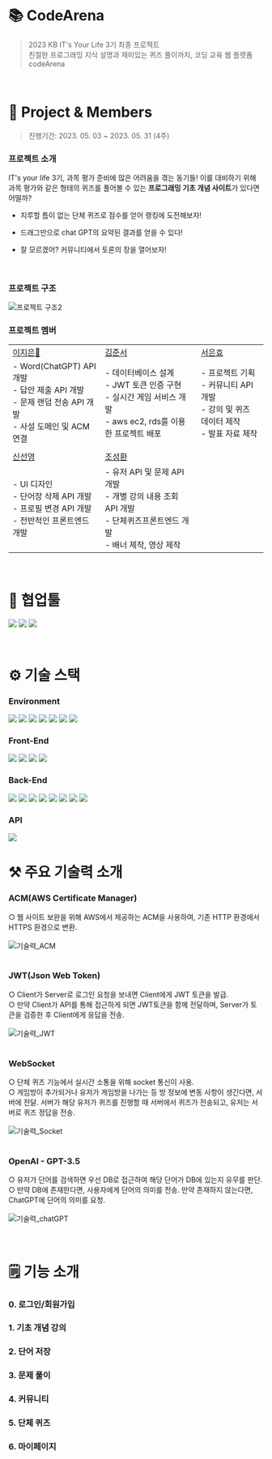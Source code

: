 # 📚 CodeArena

> 2023 KB IT's Your Life 3기 최종 프로젝트<br>
> 친절한 프로그래밍 지식 설명과 재미있는 퀴즈 풀이까지, 코딩 교육 웹 플랫폼 codeArena
<br>

# 📌 Project & Members

> 진행기간: 2023. 05. 03 ~ 2023. 05. 31 (4주)

### 프로젝트 소개


IT's your life 3기, 과목 평가 준비에 많은 어려움을 겪는 동기들!
이를 대비하기 위해 과목 평가와 같은 형태의 퀴즈를 풀어볼 수 있는 **프로그래밍 기초 개념 사이트**가 있다면 어떨까?

- 지루할 틈이 없는 단체 퀴즈로 점수를 얻어 랭킹에 도전해보자! 

- 드래그만으로 chat GPT의 요약된 결과를 얻을 수 있다!

- 잘 모르겠어? 커뮤니티에서 토론의 장을 열어보자! 

<br>

### 프로젝트 구조
![프로젝트 구조2](https://github.com/KeyboardWarriorz/codeArena/assets/44528897/af8129b1-1585-4f5d-9e3b-9083efad70a1)


### 프로젝트 멤버


|                 |  |                     |
| -------------------------------------------- | ------------------------------------------ | ------------------------------------------------ |
| [이지은👑](https://github.com/Jieun714) | [김준서](https://github.com/adoo24) | [서은효](https://github.com/seoeunhyo) |
| - Word(ChatGPT) API 개발<br> - 답안 제출 API 개발<br> - 문제 랜덤 전송 API 개발<br> - 사설 도메인 및 ACM 연결 | - 데이터베이스 설계<br> - JWT 토큰 인증 구현<br> - 실시간 게임 서비스 개발<br> - aws ec2, rds를 이용한 프로젝트 배포 | - 프로젝트 기획<br> - 커뮤니티 API 개발<br> - 강의 및 퀴즈 데이터 제작<br> - 발표 자료 제작 |
|          |     |   |
| [신선영](https://github.com/drsuneamer)   | [조성환](https://github.com/Chos1) |     |
| - UI 디자인<br> - 단어장 삭제 API 개발<br> - 프로필 변경 API 개발<br> - 전반적인 프론트엔드 개발<br> | - 유저 API 및 문제 API 개발<br> - 개별 강의 내용 조회 API 개발<br> - 단체퀴즈프론트엔드 개발<br> - 배너 제작, 영상 제작 |  |

<br>

#  🤝 협업툴

<img src="https://img.shields.io/badge/git-F05032?style=for-the-badge&logo=git&logoColor=white"> <img src="https://img.shields.io/badge/jirasoftware-0052CC?style=for-the-badge&logo=jirasoftware&logoColor=white"> <img src="https://img.shields.io/badge/Notion-000000?style=for-the-badge&logo=notion&logoColor=white">

<br>

# ⚙️ 기술 스택

### **Environment**
<img src="https://img.shields.io/badge/windows-0078D6?style=for-the-badge&logo=windows&logoColor=white"> <img src="https://img.shields.io/badge/macos-000000?style=for-the-badge&logo=macos&logoColor=white"> <img src="https://img.shields.io/badge/intellijidea-000000?style=for-the-badge&logo=intellijidea&logoColor=white"> <img src="https://img.shields.io/badge/eclipseide-2C2255?style=for-the-badge&logo=eclipseide&logoColor=white"> <img src="https://img.shields.io/badge/visualstudiocode-007ACC?style=for-the-badge&logo=visualstudiocode&logoColor=white"> <img src="https://img.shields.io/badge/postman-FF6C37?style=for-the-badge&logo=postman&logoColor=white"> <img src="https://img.shields.io/badge/amazonec2-FF9900?style=for-the-badge&logo=amazonec2&logoColor=white">

### **Front-End**
<img src="https://img.shields.io/badge/react-61DAFB?style=for-the-badge&logo=react&logoColor=white"> <img src="https://img.shields.io/badge/html5-E34F26?style=for-the-badge&logo=html5&logoColor=white"> <img src="https://img.shields.io/badge/css3-1572B6?style=for-the-badge&logo=css3&logoColor=white"> <img src="https://img.shields.io/badge/javascript-F7DF1E?style=for-the-badge&logo=javascript&logoColor=white">

### **Back-End**
<img src="https://img.shields.io/badge/IntellijIDEA-000000?style=for-the-badge&logo=IntelliJIDEA&logoColor=white"> <img src="https://img.shields.io/badge/java 11-0058CC?style=for-the-badge&logo=java&logoColor=white"> <img src="https://img.shields.io/badge/springboot-6DB33F?style=for-the-badge&logo=springboot&logoColor=white"> <img src="https://img.shields.io/badge/Amazon RDS 2.7.3-527FFF?style=for-the-badge&logo=amazonrds&logoColor=white"> <img src="https://img.shields.io/badge/Spring Data JPA-6DB33F?style=for-the-badge&logoColor=white"> <img src="https://img.shields.io/badge/swagger 2.9.2-85EA2D?style=for-the-badge&logo=swagger&logoColor=white"> <img src="https://img.shields.io/badge/mattermost4j core-0058CC?style=for-the-badge&logo=mattermost&logoColor=white"> <img src="https://img.shields.io/badge/spring restdocs-6DB33F?style=for-the-badge&logoColor=white">  

### **API**
<img src="https://img.shields.io/badge/openai-412991?style=for-the-badge&logo=openai&logoColor=white">

<br>

# ⚒️ 주요 기술력 소개
### ACM(AWS Certificate Manager)
○ 웹 사이트 보완을 위해 AWS에서 제공하는 ACM을 사용하여, 기존 HTTP 환경에서 HTTPS 환경으로 변환.<br><br>
![기술력_ACM](https://github.com/KeyboardWarriorz/codeArena/assets/44528897/88d2ca6f-fe5d-4d98-b4c0-4316af789dc5) <br><br> 

### JWT(Json Web Token)
○ Client가 Server로 로그인 요청을 보내면 Client에게 JWT 토큰을 발급. <br>
○ 만약 Client가 API를 통해 접근하게 되면 JWT토큰을 함께 전달하며, Server가 토큰을 검증한 후 Client에게 응답을 전송. <br><br>
![기술력_JWT](https://github.com/KeyboardWarriorz/codeArena/assets/44528897/7598bd86-0f2f-4215-ae57-37e699b1b64e)
<br><br>

### WebSocket
○ 단체 퀴즈 기능에서 실시간 소통을 위해 socket 통신이 사용. <br>
○ 게임방이 추가되거나 유저가 게임방을 나가는 등 방 정보에 변동 사항이 생긴다면, 서버에 전달. 서버가 해당 유저가 퀴즈를 진행할 때 서버에서 퀴즈가 전송되고, 유저는 서버로 퀴즈 정답을 전송. <br><br>
![기술력_Socket](https://github.com/KeyboardWarriorz/codeArena/assets/44528897/6ccf60a1-2b81-49bb-b714-62544b62a8a7)
<br><br>

### OpenAI - GPT-3.5
○ 유저가 단어를 검색하면 우선 DB로 접근하여 해당 단어가 DB에 있는지 유무를 판단. <br>
○ 만약 DB에 존재한다면, 사용자에게 단어의 의미를 전송. 만약 존재하지 않는다면, ChatGPT에 단어의 의미를 요청. <br><br>
![기술력_chatGPT](https://github.com/KeyboardWarriorz/codeArena/assets/44528897/a671fadd-0c68-47f5-894a-43095a2ea8f3)
<br><br><br>

# 🗒️ 기능 소개

### 0. 로그인/회원가입

### 1. 기초 개념 강의

### 2. 단어 저장

### 3. 문제 풀이

### 4. 커뮤니티

### 5. 단체 퀴즈

### 6. 마이페이지




